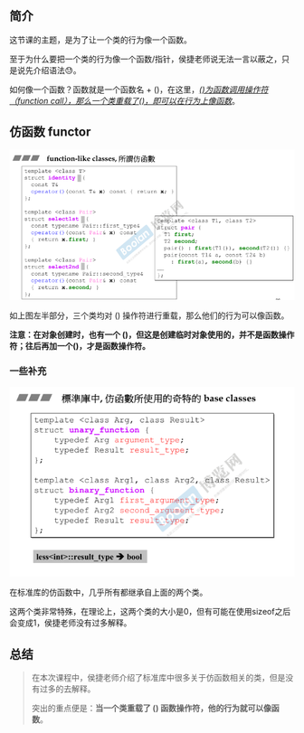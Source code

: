 ## 简介

这节课的主题，是为了让一个类的行为像一个函数。

至于为什么要把一个类的行为像一个函数/指针，侯捷老师说无法一言以蔽之，只是说先介绍语法😓。

如何像一个函数？函数就是一个函数名 + ()，在这里，<u>*()为函数调用操作符（function call），那么一个类重载了()，即可以在行为上像函数*</u>。

## 仿函数 functor

![1679390823743](image/1679390823743.png)

如上图左半部分，三个类均对 () 操作符进行重载，那么他们的行为可以像函数。

**注意：在对象创建时，也有一个 ()，但这是创建临时对象使用的，并不是函数操作符；往后再加一个()，才是函数操作符。**

### 一些补充

![1679391319875](image/1679391319875.png)

在标准库的仿函数中，几乎所有都继承自上面的两个类。

这两个类非常特殊，在理论上，这两个类的大小是0，但有可能在使用sizeof之后会变成1，侯捷老师没有过多解释。

## 总结

> 在本次课程中，侯捷老师介绍了标准库中很多关于仿函数相关的类，但是没有过多的去解释。
>
> 突出的重点便是：**当一个类重载了 () 函数操作符，他的行为就可以像函数**。
